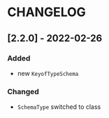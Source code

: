 # CHANGELOG

## [2.2.0] - 2022-02-26

### Added

- new `KeyofTypeSchema`

### Changed

- `SchemaType` switched to class
